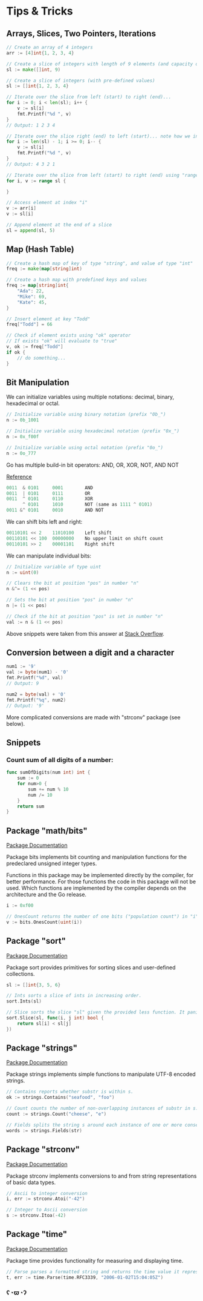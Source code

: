 # Tips & Tricks

## Arrays, Slices, Two Pointers, Iterations

```go
// Create an array of 4 integers
arr := [4]int{1, 2, 3, 4}

// Create a slice of integers with length of 9 elements (and capacity of 9 elements)
sl := make([]int, 9)

// Create a slice of integers (with pre-defined values)
sl := []int{1, 2, 3, 4}

// Iterate over the slice from left (start) to right (end)...
for i := 0; i < len(sl); i++ {
    v := sl[i]
    fmt.Printf("%d ", v)
}
// Output: 1 2 3 4

// Iterate over the slice right (end) to left (start)... note how we initialize "i"
for i := len(sl) - 1; i >= 0; i-- {
    v := sl[i]
    fmt.Printf("%d ", v)
}
// Output: 4 3 2 1 

// Iterate over the slice from left (start) to right (end) using "range" keyword
for i, v := range sl {

}

// Access element at index "i"
v := arr[i]
v := sl[i]

// Append element at the end of a slice 
sl = append(sl, 5)
```

## Map (Hash Table)

```go
// Create a hash map of key of type "string", and value of type "int"
freq := make(map[string]int)

// Create a hash map with predefined keys and values
freq := map[string]int{
    "Ada": 22,
    "Mike": 69,
    "Kate": 45,
}

// Insert element at key "Todd"
freq["Todd"] = 66

// Check if element exists using "ok" operator
// If exists "ok" will evaluate to "true"
v, ok := freq["Todd"]
if ok {
    // do something...
}
```

## Bit Manipulation

We can initialize variables using multiple notations: decimal, binary, hexadecimal or octal.

```go
// Initialize variable using binary notation (prefix "0b_")
n := 0b_1001

// Initialize variable using hexadecimal notation (prefix "0x_")
n := 0x_f00f

// Initialize variable using octal notation (prefix "0o_")
n := 0o_777
```

Go has multiple build-in bit operators: AND, OR, XOR, NOT, AND NOT

[Reference](https://yourbasic.org/golang/bitwise-operator-cheat-sheet/)

```go
0011  & 0101     0001        AND
0011  | 0101     0111        OR
0011  ^ 0101     0110        XOR
      ^ 0101     1010        NOT (same as 1111 ^ 0101)
0011 &^ 0101     0010        AND NOT
```

We can shift bits left and right:

```go
00110101 << 2    11010100    Left shift
00110101 << 100  00000000    No upper limit on shift count 
00110101 >> 2    00001101    Right shift 
```

We can manipulate individual bits:

```go
// Initialize variable of type uint
n := uint(0)

// Clears the bit at position "pos" in number "n"
n &^= (1 << pos)

// Sets the bit at position "pos" in number "n"
n |= (1 << pos)

// Check if the bit at position "pos" is set in number "n"
val := n & (1 << pos)
```

Above snippets were taken from this answer at [Stack Overflow](https://stackoverflow.com/a/23192263/1449403).

## Conversion between a digit and a character

```go
num1 := '9'
val := byte(num1) - '0'
fmt.Printf("%d", val)
// Output: 9

num2 = byte(val) + '0'
fmt.Printf("%q", num2)
// Output: '9'
```

More complicated conversions are made with "strconv" package (see below).

## Snippets

### Count sum of all digits of a number:

```go
func sumOfDigits(num int) int {
    sum := 0
    for num>0 {
        sum += num % 10
        num /= 10
    }
    return sum
}
```

## Package "math/bits"

[Package Documentation](https://pkg.go.dev/math/bits)

Package bits implements bit counting and manipulation functions for the predeclared unsigned integer types.

Functions in this package may be implemented directly by the compiler, for better performance. For those functions the code in this package will not be used. Which functions are implemented by the compiler depends on the architecture and the Go release.

```go
i := 0xf00

// OnesCount returns the number of one bits ("population count") in "i".
v := bits.OnesCount(uint(i))
```

## Package "sort"

[Package Documentation](https://pkg.go.dev/sort)

Package sort provides primitives for sorting slices and user-defined collections.

```go
sl := []int{3, 5, 6}

// Ints sorts a slice of ints in increasing order.
sort.Ints(sl)

// Slice sorts the slice "sl" given the provided less function. It panics if "sl" is not a slice.
sort.Slice(sl, func(i, j int) bool {
    return sl[i] < sl[j]
})

```

## Package "strings"

[Package Documentation](https://pkg.go.dev/strings)

Package strings implements simple functions to manipulate UTF-8 encoded strings.

```go
// Contains reports whether substr is within s.
ok := strings.Contains("seafood", "foo")

// Count counts the number of non-overlapping instances of substr in s. If substr is an empty string, Count returns 1 + the number of Unicode code points in s.
count := strings.Count("cheese", "e")

// Fields splits the string s around each instance of one or more consecutive white space characters(...)
words := strings.Fields(str)
```

## Package "strconv"

[Package Documentation](https://pkg.go.dev/strconv)

Package strconv implements conversions to and from string representations of basic data types.

```go
// Ascii to integer conversion
i, err := strconv.Atoi("-42")

// Integer to Ascii conversion
s := strconv.Itoa(-42)
```

## Package "time"

[Package Documentation](https://pkg.go.dev/time)

Package time provides functionality for measuring and displaying time.

```go
// Parse parses a formatted string and returns the time value it represents.
t, err := time.Parse(time.RFC3339, "2006-01-02T15:04:05Z")
```

### ʕ◔ϖ◔ʔ
